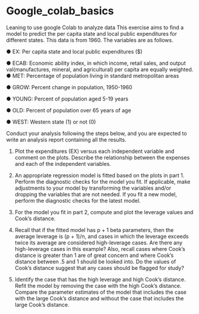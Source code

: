# Google_colab_basics
Leaning to use google Colab to analyze data
This exercise aims to find a model to predict the per capita state and local public expenditures for different states.  This data is from 1960.  The variables are as follows.
 
● EX: Per capita state and local public expenditures ($)

● ECAB: Economic ability index, in which income, retail sales, and output val(manufactures, mineral, and agricultural) per capita are equally weighted.
● MET: Percentage of population living in standard metropolitan areas

● GROW: Percent change in population, 1950-1960

● YOUNG: Percent of population aged 5-19 years

● OLD: Percent of population over 65 years of age

● WEST: Western state (1) or not (0)

Conduct your analysis following the steps below, and you are expected to write an analysis report containing all the results.
 
 1. Plot the expenditures (EX) versus each independent variable and comment on the plots.
 Describe the relationship between the expenses and each of the independent variables.
 
 2. An appropriate regression model is fitted based on the plots in part 1. Perform the
 diagnostic checks for the model you fit.  If applicable, make adjustments to your model
 by transforming the variables and/or dropping the variables that are not needed.  If you fit
 a new model, perform the diagnostic checks for the latest model.
 
 3. For the model you fit in part 2, compute and plot the leverage values and Cook’s
 distance.
 
 4. Recall that if the fitted model has p + 1 beta parameters, then the average leverage is (p + 1)/n, and cases in which the leverage exceeds twice its average are considered high-leverage cases. Are there any high-leverage cases in this example? Also, recall
 cases where Cook’s distance is greater than 1 are of great concern and where Cook’s
 distance between .5 and 1 should be looked into.  Do the values of Cook’s distance
 suggest that any cases should be flagged for study?
 
 5. Identify the case that has the high leverage and high Cook’s distance. Refit the model by
 removing the case with the high Cook’s distance. Compare the parameter estimates of
 the model that includes the case with the large Cook’s distance and without the case that
 includes the large Cook’s distance.
